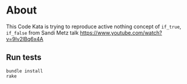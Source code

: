# About

This Code Kata is trying to reproduce active nothing concept of `if_true`, `if_false` from Sandi Metz talk https://www.youtube.com/watch?v=9lv2lBq6x4A

## Run tests

```
bundle install
rake
```
